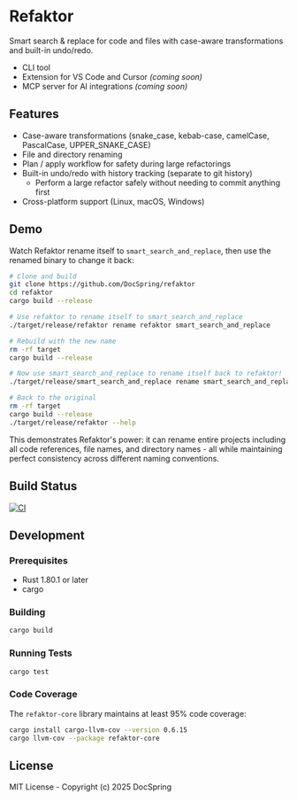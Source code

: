 # Refaktor

Smart search & replace for code and files with case-aware transformations and built-in undo/redo.

- CLI tool
- Extension for VS Code and Cursor _(coming soon)_
- MCP server for AI integrations _(coming soon)_

## Features

- Case-aware transformations (snake_case, kebab-case, camelCase, PascalCase, UPPER_SNAKE_CASE)
- File and directory renaming
- Plan / apply workflow for safety during large refactorings
- Built-in undo/redo with history tracking (separate to git history)
  - Perform a large refactor safely without needing to commit anything first
- Cross-platform support (Linux, macOS, Windows)

## Demo

Watch Refaktor rename itself to `smart_search_and_replace`, then use the renamed binary to change it back:

```bash
# Clone and build
git clone https://github.com/DocSpring/refaktor
cd refaktor
cargo build --release

# Use refaktor to rename itself to smart_search_and_replace
./target/release/refaktor rename refaktor smart_search_and_replace

# Rebuild with the new name
rm -rf target
cargo build --release

# Now use smart_search_and_replace to rename itself back to refaktor!
./target/release/smart_search_and_replace rename smart_search_and_replace refaktor

# Back to the original
rm -rf target
cargo build --release
./target/release/refaktor --help
```

This demonstrates Refaktor's power: it can rename entire projects including all code references, file names, and directory names - all while maintaining perfect consistency across different naming conventions.

## Build Status

[![CI](https://github.com/ndbroadbent/refaktor/actions/workflows/ci.yml/badge.svg)](https://github.com/ndbroadbent/refaktor/actions/workflows/ci.yml)

## Development

### Prerequisites

- Rust 1.80.1 or later
- cargo

### Building

```bash
cargo build
```

### Running Tests

```bash
cargo test
```

### Code Coverage

The `refaktor-core` library maintains at least 95% code coverage:

```bash
cargo install cargo-llvm-cov --version 0.6.15
cargo llvm-cov --package refaktor-core
```

## License

MIT License - Copyright (c) 2025 DocSpring

